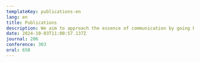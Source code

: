 ```yaml
---
templateKey: publications-en
lang: en
title: Publications
description: We aim to approach the essence of communication by going beyond the existing communication framework. Such as communication that dares to use noise (stochastic resonance), communication that uses visible light instead of radio waves (visible light communication), communication that utilizes machine learning, and the application of ultrasonic waves.
date: 2024-10-03T11:00:57.137Z
journal: 206
conference: 303
oral: 658
---
```

